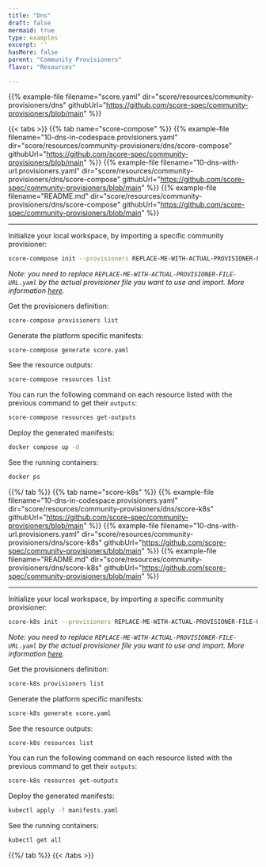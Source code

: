 ```yaml
---
title: "Dns"
draft: false
mermaid: true
type: examples
excerpt: ''
hasMore: false
parent: "Community Provisioners"
flavor: "Resources"

---
```


{{% example-file filename="score.yaml" dir="score/resources/community-provisioners/dns" githubUrl="https://github.com/score-spec/community-provisioners/blob/main" %}}

{{< tabs >}}
{{% tab name="score-compose" %}}
{{% example-file filename="10-dns-in-codespace.provisioners.yaml" dir="score/resources/community-provisioners/dns/score-compose" githubUrl="https://github.com/score-spec/community-provisioners/blob/main" %}}
{{% example-file filename="10-dns-with-url.provisioners.yaml" dir="score/resources/community-provisioners/dns/score-compose" githubUrl="https://github.com/score-spec/community-provisioners/blob/main" %}}
{{% example-file filename="README.md" dir="score/resources/community-provisioners/dns/score-compose" githubUrl="https://github.com/score-spec/community-provisioners/blob/main" %}}

---

Initialize your local workspace, by importing a specific community provisioner:

```bash
score-commpose init --provisioners REPLACE-ME-WITH-ACTUAL-PROVISIONER-FILE-URL.yaml
```

_Note: you need to replace `REPLACE-ME-WITH-ACTUAL-PROVISIONER-FILE-URL.yaml` by the actual provisioner file you want to use and import. More information [here](https://docs.score.dev/docs/score-implementation/score-compose/resources-provisioners/#install-provisioner-files)._

Get the provisioners definition:

```bash
score-compose provisioners list
```

Generate the platform specific manifests:

```bash
score-commpose generate score.yaml
```

See the resource outputs:

```bash
score-commpose resources list
```

You can run the following command on each resource listed with the previous command to get their `outputs`:

```bash
score-commpose resources get-outputs
```

Deploy the generated manifests:

```bash
docker compose up -d
```

See the running containers:

```bash
docker ps
```

{{%/ tab %}}
{{% tab name="score-k8s" %}}
{{% example-file filename="10-dns-in-codespace.provisioners.yaml" dir="score/resources/community-provisioners/dns/score-k8s" githubUrl="https://github.com/score-spec/community-provisioners/blob/main" %}}
{{% example-file filename="10-dns-with-url.provisioners.yaml" dir="score/resources/community-provisioners/dns/score-k8s" githubUrl="https://github.com/score-spec/community-provisioners/blob/main" %}}
{{% example-file filename="README.md" dir="score/resources/community-provisioners/dns/score-k8s" githubUrl="https://github.com/score-spec/community-provisioners/blob/main" %}}

---

Initialize your local workspace, by importing a specific community provisioner:

```bash
score-k8s init --provisioners REPLACE-ME-WITH-ACTUAL-PROVISIONER-FILE-URL.yaml
```

_Note: you need to replace `REPLACE-ME-WITH-ACTUAL-PROVISIONER-FILE-URL.yaml` by the actual provisioner file you want to use and import. More information [here](https://docs.score.dev/docs/score-implementation/score-k8s/resources-provisioners/#install-provisioner-files)._

Get the provisioners definition:

```bash
score-k8s provisioners list
```

Generate the platform specific manifests:

```bash
score-k8s generate score.yaml
```

See the resource outputs:

```bash
score-k8s resources list
```

You can run the following command on each resource listed with the previous command to get their `outputs`:

```bash
score-k8s resources get-outputs
```

Deploy the generated manifests:

```bash
kubectl apply -f manifests.yaml
```

See the running containers:

```bash
kubectl get all
```

{{%/ tab %}}
{{< /tabs >}}
